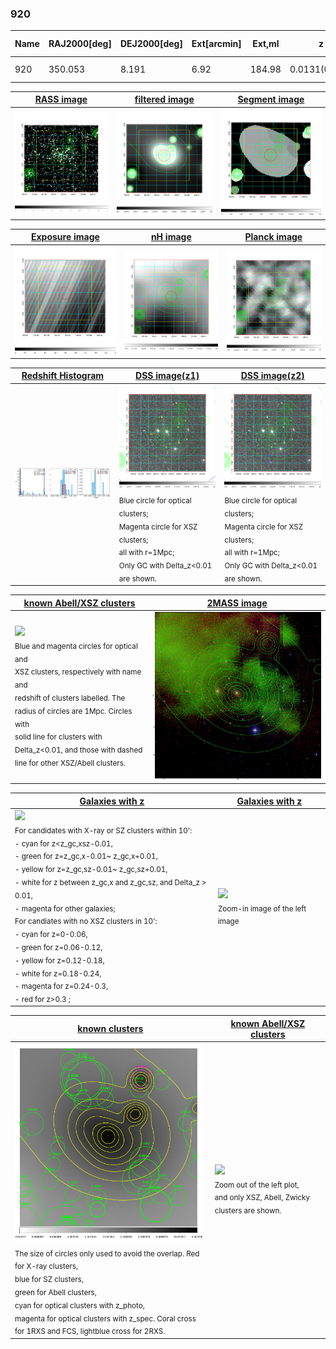 <div STYLE="page-break-after: always;"></div>

### 920

|Name|RAJ2000[deg]|DEJ2000[deg] |Ext[arcmin]| Ext,ml | z | z_src| C|GC(XSZ,Delta_z<0.01)| GC(OPT,Delta_z<0.01)|GC| R_sig[arcmin] | R500[arcmin] | R500[Mpc]| CRsig[c/s] | CR500[c/s] |L500[1E44 erg/s]|F500[1E-12 erg/s/cm^2]| M500[1E14 Msun]|Tx[keV]|Cnt_sig|Beta|Rc[arcmin]|Comment|Alias|
|---|---|---|---|---|---|------|---|--------|---------|----------|---|---|---|---|---|---|---|---|---|---|---|---|---|---|
|920| 350.053| 8.191| 6.92| 184.98| 0.0131(0.005)| z1, z_opt| S| -| N| N, W| 22.231| 29.513| 0.474| 0.498(0.064)| 0.526(0.067)| 0.026(0.002)| 6.776(0.607)| 0.31(0.01)| 1.04(0.03)| 229.5| 0.653(-0.056+0.077)| 6.372(-1.068+1.323)| -| t345|

|[RASS image](../image/920/920_img.pdf)|[filtered image](../image/920/920_fil.pdf)|[Segment image](../image/920/920_seg.pdf)|
|-------------------|--------------------|-------------------|
| <img src="../image/920/920_img.png" width="300">  | <img src="../image/920/920_fil.png" width="300">   | <img src="../image/920/920_seg.png" width="300">  |

|[Exposure image](../image/920/920_mex.pdf)| [nH image](../image/920/920_nh.pdf)| [Planck image](../image/920/920_p.pdf)|
|-------------------|--------------------|-------------------|
|<img src="../image/920/920_mex.png" width="300">   | <img src="../image/920/920_nh.png" width="300">    | <img src="../image/920/920_p.png" width="300"> |

|[Redshift Histogram](../image/920/920_zg.pdf) | [DSS image(z1)](../image/920/920_dss_z1.pdf)      |  [DSS image(z2)](../image/920/920_dss_z2.pdf)    |
|-------------------|--------------------|-------------------|
|<img src="../image/920/920_zg.png" width="300"> |<img src="../image/920/920_dss_z1.png" width="300"> <sub><br>Blue circle for optical clusters; <br>Magenta circle for XSZ clusters; <br>all with r=1Mpc; <br>Only GC with Delta_z<0.01 are shown. </sub>| <img src="../image/920/920_dss_z2.png" width="300"><sub><br>Blue circle for optical clusters; <br>Magenta circle for XSZ clusters; <br>all with r=1Mpc; <br>Only GC with Delta_z<0.01 are shown. </sub> |

|[known Abell/XSZ clusters](../image/920/920_m.pdf) | [2MASS image](../image/920/920_2mass.pdf)      |
|-------------------|-------------------|
|<img src=../image/920/920_m.png width="300"> <br><sub>Blue and magenta circles for optical and <br>XSZ clusters, respectively with name and <br>redshift of clusters labelled. The <br>radius of circles are 1Mpc. Circles with <br>solid line for clusters with <br>Delta_z<0.01, and those with dashed <br>line for other XSZ/Abell clusters.        </sub>|<img src="../image/920/920_2mass.png" width="300">  |

|[Galaxies with z](../image/920/920_opt_ned.pdf) |[Galaxies with z](../image/920/920_opt_ned_zoom.pdf) |
|-------------------|-------------------|
| <img src=../image/920/920_opt_ned.png width="300"> <br><sub> For candidates with X-ray or SZ clusters within 10': <br> - cyan for z<z_gc,xsz-0.01, <br> - green for z=z_gc,x-0.01~ z_gc,x+0.01, <br> - yellow for z=z_gc,sz-0.01~ z_gc,sz+0.01, <br> - white for z between z_gc,x and z_gc,sz, and Delta_z > 0.01, <br> - magenta for other galaxies; <br>For candiates with no XSZ clusters in 10': <br> - cyan for z=0-0.06, <br> - green for z=0.06-0.12, <br> - yellow for z=0.12-0.18, <br> - white for z=0.18-0.24, <br> - magenta for z=0.24-0.3, <br> - red for z>0.3 ;  </sub>|<img src=../image/920/920_opt_ned_zoom.png width="300">  <br><sub> Zoom-in image of the left image</sub>|

|[known clusters](../image/920/920_gc.pdf) |[known Abell/XSZ clusters](../image/920/920_gc_large.pdf) |
|-------------------|-------------------|
| <img src=../image/920/920_gc.png width="300"> <br><sub> The size of circles only used to avoid the overlap. Red for X-ray clusters, <br> blue for SZ clusters, <br> green for Abell clusters, <br> cyan for optical clusters with z_photo, <br> magenta for optical clusters with z_spec. Coral cross for 1RXS and FCS, lightblue cross for 2RXS. </sub>|<img src=../image/920/920_gc_large.png width="300"> <br><sub> Zoom out of the left plot, <br> and only XSZ, Abell, Zwicky clusters are shown. </sub> |



